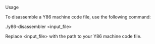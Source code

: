 Usage

To disassemble a Y86 machine code file, use the following command:

./y86-disassembler <input_file>

Replace <input_file> with the path to your Y86 machine code file.

